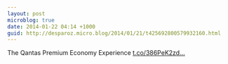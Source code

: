 ```yaml
---
layout: post
microblog: true
date: 2014-01-22 04:14 +1000
guid: http://desparoz.micro.blog/2014/01/21/t425692800579932160.html
---
```

The Qantas Premium Economy Experience [t.co/386PeK2zd...](http://t.co/386PeK2zd7)
